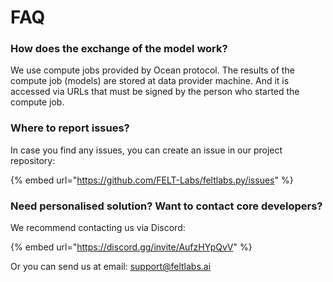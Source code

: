 # FAQ

### How does the exchange of the model work?

We use compute jobs provided by Ocean protocol. The results of the compute job (models) are stored at data provider machine. And it is accessed via URLs that must be signed by the person who started the compute job.

### Where to report issues?

In case you find any issues, you can create an issue in our project repository:

{% embed url="https://github.com/FELT-Labs/feltlabs.py/issues" %}

### Need personalised solution? Want to contact core developers?

We recommend contacting us via Discord:

{% embed url="https://discord.gg/invite/AufzHYpQvV" %}

Or you can send us at email: [support@feltlabs.ai](mailto:support@feltlabs.ai)

